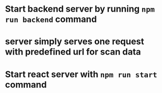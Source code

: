 # Start backend server by running `npm run backend` command

# server simply serves one request with predefined url for scan data

# Start react server with `npm run start` command
